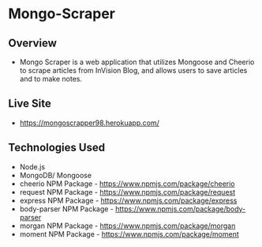 # Mongo-Scraper

## Overview
- Mongo Scraper is a web application that utilizes Mongoose and Cheerio to scrape articles from InVision Blog, and allows users to save articles and to make notes.

## Live Site
- https://mongoscrapper98.herokuapp.com/

## Technologies Used
- Node.js
- MongoDB/ Mongoose
- cheerio NPM Package - https://www.npmjs.com/package/cheerio
- request NPM Package - https://www.npmjs.com/package/request
- express NPM Package - https://www.npmjs.com/package/express
- body-parser NPM Package - https://www.npmjs.com/package/body-parser
- morgan NPM Package - https://www.npmjs.com/package/morgan
- moment NPM Package - https://www.npmjs.com/package/moment

<br/>
